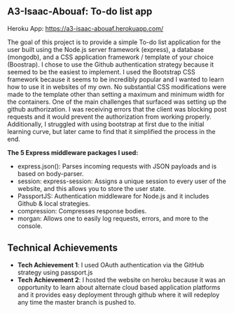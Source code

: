 ## A3-Isaac-Abouaf: To-do list app

Heroku App:  https://a3-isaac-abouaf.herokuapp.com/

The goal of this project is to provide a simple To-do list application for the user built using the Node.js server framework (express), a database (mongodb), and a CSS application framework / template of your choice (Boostrap). I chose to use the Github authentication strategy because it seemed to be the easiest to implement. I used the Bootstrap CSS framework because it seems to be incredibly popular and I wanted to learn how to use it in websites of my own. No substantial CSS modifications were made to the template other than setting a maximum and minimum width for the containers. One of the main challenges that surfaced was setting up the github authorization. I was receiving errors that the client was blocking post requests and it would prevent the authorization from working properly. Additionally, I struggled with using bootstrap at first due to the initial learning curve, but later came to find that it simplified the process in the end.

**The 5 Express middleware packages I used:**
- express.json(): Parses incoming requests with JSON payloads and is based on body-parser.
- session: express-session: Assigns a unique session to every user of the website, and this allows you to store the user state.
- PassportJS:  Authentication middleware for Node.js and it includes Github & local strategies.
- compression: Compresses response bodies.
- morgan: Allows one to easily log requests, errors, and more to the console.

## Technical Achievements
- **Tech Achievement 1**: I used OAuth authentication via the GitHub strategy using passport.js
- **Tech Achievement 2**: I hosted the website on heroku because it was an opportunity to learn about alternate cloud based application platforms and it provides easy deployment through github where it will redeploy any time the master branch is pushed to.
